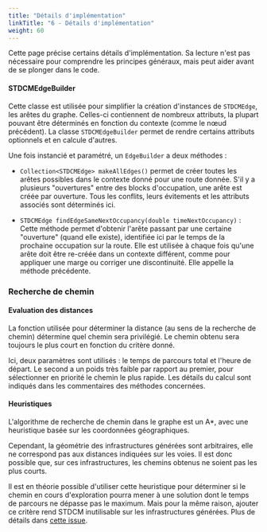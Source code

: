 ```yaml
---
title: "Détails d'implémentation"
linkTitle: "6 - Détails d'implémentation"
weight: 60
---
```



Cette page précise certains détails d'implémentation.
Sa lecture n'est pas nécessaire pour comprendre les principes
généraux, mais peut aider avant de se plonger dans le code.


#### STDCMEdgeBuilder

Cette classe est utilisée pour simplifier la création d'instances de `STDCMEdge`,
les arêtes du graphe. Celles-ci contiennent de nombreux attributs,
la plupart pouvant être déterminés en fonction du contexte (comme
le nœud précédent). La classe `STDCMEdgeBuilder` permet de rendre
certains attributs optionnels et en calcule d'autres.

Une fois instancié et paramétré, un `EdgeBuilder` a deux méthodes :

- `Collection<STDCMEdge> makeAllEdges()` permet de créer toutes
les arêtes possibles dans le contexte donné pour une route donnée.
S'il y a plusieurs "ouvertures" entre des blocks d'occupation,
une arête est créée par ouverture. Tous les conflits, leurs
évitements et les attributs associés sont déterminés ici.

- `STDCMEdge findEdgeSameNextOccupancy(double timeNextOccupancy)` :
Cette méthode permet d'obtenir l'arête passant par une certaine
"ouverture" (quand elle existe), identifiée ici par le temps
de la prochaine occupation sur la route. Elle est utilisée à chaque
fois qu'une arête doit être re-créée dans un contexte différent,
comme pour appliquer une marge ou corriger une discontinuité.
Elle appelle la méthode précédente.


### Recherche de chemin

#### Evaluation des distances

La fonction utilisée pour déterminer la distance (au sens
de la recherche de chemin) détermine quel chemin sera privilégié.
Le chemin obtenu sera toujours le plus court en fonction du critère
donné.

Ici, deux paramètres sont utilisés : le temps de parcours total
et l'heure de départ. Le second a un poids très faible par rapport
au premier, pour sélectionner en priorité le chemin le plus rapide.
Les détails du calcul sont indiqués dans les commentaires des
méthodes concernées.



#### Heuristiques

L'algorithme de recherche de chemin dans le graphe est un A*,
avec une heuristique basée sur les coordonnées géographiques.

Cependant, la géométrie des infrastructures générées sont arbitraires,
elle ne correspond pas aux distances indiquées sur les voies.
Il est donc possible que, sur ces infrastructures, les chemins
obtenus ne soient pas les plus courts.

Il est en théorie possible d'utiliser cette heuristique pour
déterminer si le chemin en cours d'exploration pourra mener à une
solution dont le temps de parcours ne dépasse pas le maximum.
Mais pour la même raison, ajouter ce critère rend STDCM
inutilisable sur les infrastructures générées.
Plus de détails dans
[cette issue](https://github.com/OpenRailAssociation/osrd/issues/2818).


